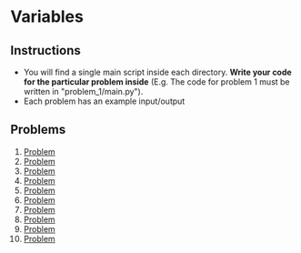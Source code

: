 # Variables

## Instructions

* You will find a single main script inside each directory. **Write your code for the particular problem inside**
  (E.g. The code for problem 1 must be written in "problem_1/main.py").
* Each problem has an example input/output

## Problems

1. [Problem](assignments/Problem1.md)
2. [Problem](assignments/Problem2.md)
3. [Problem](assignments/Problem3.md)
4. [Problem](assignments/Problem4.md)
5. [Problem](assignments/Problem5.md)
6. [Problem](assignments/Problem6.md)
7. [Problem](assignments/Problem7.md)
8. [Problem](assignments/Problem8.md)
9. [Problem](assignments/Problem9.md)
10. [Problem](assignments/Problem10.md)
